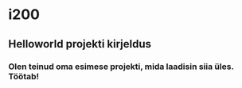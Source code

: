 # i200
## Helloworld projekti kirjeldus
### Olen teinud oma esimese projekti, mida laadisin siia üles. Töötab!
